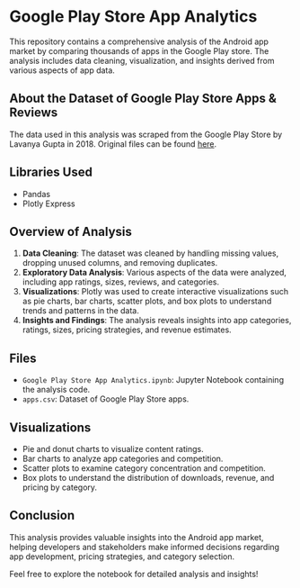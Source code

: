 # Google Play Store App Analytics

This repository contains a comprehensive analysis of the Android app market by comparing thousands of apps in the Google Play store. The analysis includes data cleaning, visualization, and insights derived from various aspects of app data.

## About the Dataset of Google Play Store Apps & Reviews

The data used in this analysis was scraped from the Google Play Store by Lavanya Gupta in 2018. Original files can be found [here](https://www.kaggle.com/lava18/google-play-store-apps).

## Libraries Used

- Pandas
- Plotly Express

## Overview of Analysis

1. **Data Cleaning**: The dataset was cleaned by handling missing values, dropping unused columns, and removing duplicates.
2. **Exploratory Data Analysis**: Various aspects of the data were analyzed, including app ratings, sizes, reviews, and categories.
3. **Visualizations**: Plotly was used to create interactive visualizations such as pie charts, bar charts, scatter plots, and box plots to understand trends and patterns in the data.
4. **Insights and Findings**: The analysis reveals insights into app categories, ratings, sizes, pricing strategies, and revenue estimates.

## Files

- `Google Play Store App Analytics.ipynb`: Jupyter Notebook containing the analysis code.
- `apps.csv`: Dataset of Google Play Store apps.

## Visualizations

- Pie and donut charts to visualize content ratings.
- Bar charts to analyze app categories and competition.
- Scatter plots to examine category concentration and competition.
- Box plots to understand the distribution of downloads, revenue, and pricing by category.

## Conclusion

This analysis provides valuable insights into the Android app market, helping developers and stakeholders make informed decisions regarding app development, pricing strategies, and category selection.

Feel free to explore the notebook for detailed analysis and insights!

